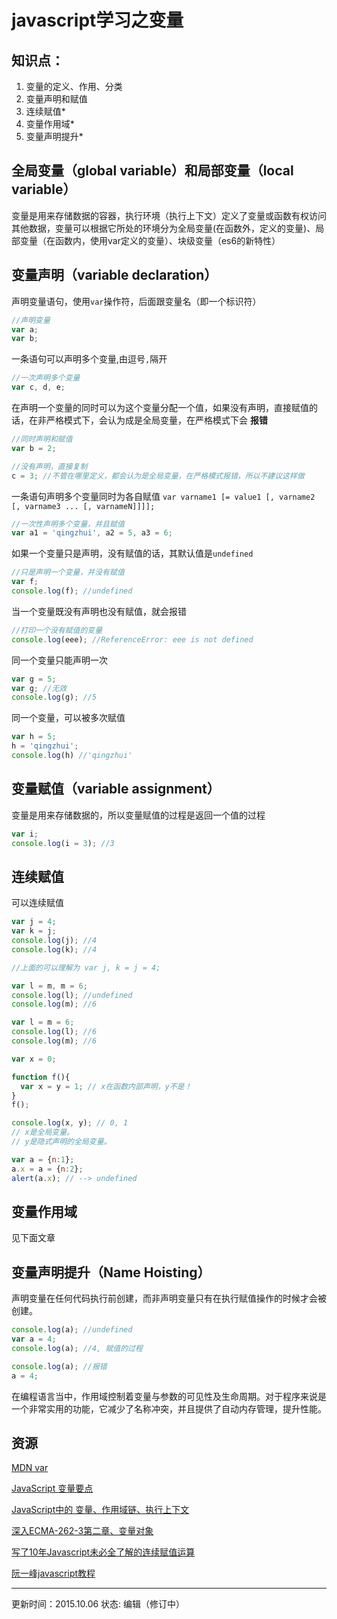 # javascript学习之变量

## 知识点：
1. 变量的定义、作用、分类
2. 变量声明和赋值
3. 连续赋值*
4. 变量作用域*
5. 变量声明提升*

## 全局变量（global variable）和局部变量（local variable）
变量是用来存储数据的容器，执行环境（执行上下文）定义了变量或函数有权访问其他数据，变量可以根据它所处的环境分为全局变量(在函数外，定义的变量)、局部变量（在函数内，使用var定义的变量）、块级变量（es6的新特性）

## 变量声明（variable declaration）

声明变量语句，使用`var`操作符，后面跟变量名（即一个标识符）
```javascript
//声明变量
var a;
var b;
```

一条语句可以声明多个变量,由逗号`,`隔开
```javascript
//一次声明多个变量
var c, d, e;
```

在声明一个变量的同时可以为这个变量分配一个值，如果没有声明，直接赋值的话，在非严格模式下，会认为成是全局变量，在严格模式下会 **报错**
```javascript
//同时声明和赋值
var b = 2;

//没有声明，直接复制
c = 3; //不管在哪里定义，都会认为是全局变量，在严格模式报错，所以不建议这样做
```

一条语句声明多个变量同时为各自赋值
`var varname1 [= value1 [, varname2 [, varname3 ... [, varnameN]]]];`
```javascript
//一次性声明多个变量，并且赋值
var a1 = 'qingzhui', a2 = 5, a3 = 6;
```

如果一个变量只是声明，没有赋值的话，其默认值是`undefined`
```javascript
//只是声明一个变量，并没有赋值
var f;
console.log(f); //undefined
```

当一个变量既没有声明也没有赋值，就会报错
```javascript
//打印一个没有赋值的变量
console.log(eee); //ReferenceError: eee is not defined
```

同一个变量只能声明一次
```javascript
var g = 5;
var g; //无效
console.log(g); //5
```

同一个变量，可以被多次赋值
```javascript
var h = 5;
h = 'qingzhui';
console.log(h) //'qingzhui'
```

## 变量赋值（variable assignment）

变量是用来存储数据的，所以变量赋值的过程是返回一个值的过程
```javascript
var i;
console.log(i = 3); //3
```

## 连续赋值
可以连续赋值
```javascript
var j = 4;
var k = j;
console.log(j); //4
console.log(k); //4

//上面的可以理解为 var j, k = j = 4;
```

```javascript
var l = m, m = 6;
console.log(l); //undefined
console.log(m); //6
```

```javascript
var l = m = 6;
console.log(l); //6
console.log(m); //6
```

```javascript
var x = 0;

function f(){
  var x = y = 1; // x在函数内部声明，y不是！
}
f();

console.log(x, y); // 0, 1
// x是全局变量。
// y是隐式声明的全局变量。
```

```javascript
var a = {n:1};  
a.x = a = {n:2};  
alert(a.x); // --> undefined 
```



## 变量作用域
见下面文章

## 变量声明提升（Name Hoisting）
声明变量在任何代码执行前创建，而非声明变量只有在执行赋值操作的时候才会被创建。

```javascript
console.log(a); //undefined
var a = 4;
console.log(a); //4, 赋值的过程
```

```javascript
console.log(a); //报错
a = 4;
```

在编程语言当中，作用域控制着变量与参数的可见性及生命周期。对于程序来说是一个非常实用的功能，它减少了名称冲突，并且提供了自动内存管理，提升性能。

## 资源
[MDN var](https://developer.mozilla.org/zh-CN/docs/Web/JavaScript/Reference/Statements/var)

[JavaScript 变量要点](http://csspod.com/javascript-variable/)

[JavaScript中的 变量、作用域链、执行上下文](http://atleeon.com/code/2014/02/26/javascript-basic/)

[深入ECMA-262-3第二章、变量对象](http://weizhifeng.net/chapter-2-variable-object.html)

[写了10年Javascript未必全了解的连续赋值运算](http://yanhaijing.com/javascript/2012/04/05/javascript-continuous-assignment-operator/)

[阮一峰javascript教程](http://javascript.ruanyifeng.com/grammar/style.html#toc7)

---
更新时间：2015.10.06
状态: 编辑（修订中）